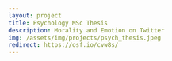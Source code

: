 ```yaml
---
layout: project
title: Psychology MSc Thesis
description: Morality and Emotion on Twitter
img: /assets/img/projects/psych_thesis.jpeg
redirect: https://osf.io/cvw8s/
---
```

